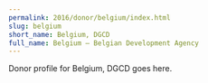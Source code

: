 ```yaml
---
permalink: 2016/donor/belgium/index.html
slug: belgium
short_name: Belgium, DGCD
full_name: Belgium – Belgian Development Agency
---
```


Donor profile for Belgium, DGCD goes here.
